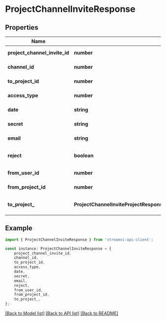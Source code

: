# ProjectChannelInviteResponse


## Properties

Name | Type | Description | Notes
------------ | ------------- | ------------- | -------------
**project_channel_invite_id** | **number** | Unique id | [default to undefined]
**channel_id** | **number** | Channel id | [default to undefined]
**to_project_id** | **number** | Project id (user) | [default to undefined]
**access_type** | **number** | Access type | [default to undefined]
**date** | **string** | Date create | [default to undefined]
**secret** | **string** | Secret key for link | [default to undefined]
**email** | **string** | Email | [default to undefined]
**reject** | **boolean** | If rejected request then true | [default to undefined]
**from_user_id** | **number** | The user who granted access | [default to undefined]
**from_project_id** | **number** | from_project_id | [default to undefined]
**to_project_** | **ProjectChannelInviteProjectResponse**(ProjectChannelInviteProjectResponse.md) | User info | [optional] [default to undefined]

## Example

```typescript
import { ProjectChannelInviteResponse } from 'streamvi-api-client';

const instance: ProjectChannelInviteResponse = {
    project_channel_invite_id,
    channel_id,
    to_project_id,
    access_type,
    date,
    secret,
    email,
    reject,
    from_user_id,
    from_project_id,
    to_project_,
};
```

[[Back to Model list]](../README.md#documentation-for-models) [[Back to API list]](../README.md#documentation-for-api-endpoints) [[Back to README]](../README.md)
